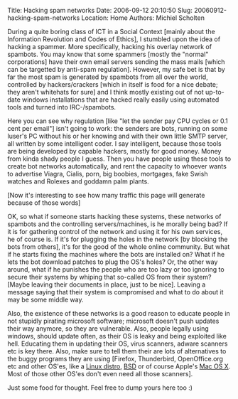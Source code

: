 Title: Hacking spam networks
Date: 2006-09-12 20:10:50
Slug: 20060912-hacking-spam-networks
Location: Home
Authors: Michiel Scholten

<p>During a quite boring class of ICT in a Social Context [mainly about the Information Revolution and Codes of Ethics], I stumbled upon the idea of hacking a spammer. More specifically, hacking his overlay network of spambots. You may know that some spammers [mostly the "normal" corporations] have their own email servers sending the mass mails [which can be targetted by anti-spam regulation]. However, my safe bet is that by far the most spam is generated by spambots from all over the world, controlled by hackers/crackers [which in itself is food for a nice debate; they aren't whitehats for sure] and I think mostly existing out of not up-to-date windows installations that are hacked really easily using automated tools and turned into IRC-/spambots.</p>

<p>Here you can see why regulation [like "let the sender pay CPU cycles or 0.1 cent per email"] isn't going to work: the senders are bots, running on some luser's PC without his or her knowing and with their own little SMTP server, all written by some intelligent coder. I say intelligent, because those tools are being developed by capable hackers, mostly for good money. Money from kinda shady people I guess. Then you have people using these tools to create bot networks automatically, and rent the capacity to whoever wants to advertise Viagra, Cialis, porn, big boobies, mortgages, fake Swish watches and Rolexes and goddamn palm plants.</p>

<p>[Now it's interesting to see how many traffic this page will generate because of those words]</p>

<p>OK, so what if someone starts hacking these systems, these networks of spambots and the controlling servers/machines, is he morally being bad? If it is for gathering control of the network and using it for his own services, he of course is. If it's for plugging the holes in the network [by blocking the bots from others], it's for the good of the whole online community. But what if he starts fixing the machines where the bots are installed on? What if he lets the bot download patches to plug the OS's holes? Or, the other way around, what if he punishes the people who are too lazy or too ignoring to secure their systems by whiping that so-called OS from their system? [Maybe leaving their documents in place, just to be nice]. Leaving a message saying that their system is compromised and what to do about it may be some middle way.</p>

<p>Also, the existence of these networks is a good reason to educate people in not stupidly pirating microsoft software; microsoft doesn't push updates their way anymore, so they are vulnerable. Also, people legally using windows, should update often, as their OS is leaky and being exploited like hell. Educating them in updating their OS, virus scanners, adware scanners etc is key there. Also, make sure to tell them their are lots of alternatives to the buggy programs they are using [Firefox, Thunderbird, OpenOffice.org etc and other OS'es, like a <a href="http://debian.org/">Linux distro</a>, <a href="http://freebsd.org/">BSD</a> or of course Apple's <a href="http://www.apple.com/macosx/">Mac OS X</a>. Most of those other OS'es don't even need all those scanners].

<p>Just some food for thought. Feel free to dump yours here too :)</p>